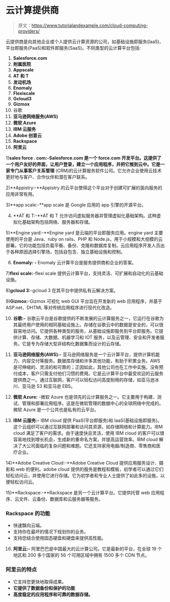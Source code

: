 # 云计算提供商

> 原文：<https://www.tutorialandexample.com/cloud-computing-providers/>

云提供商是向其他企业或个人提供云计算资源的公司，如基础设施即服务(IaaS)、平台即服务(PaaS)和软件即服务(SaaS)。不同类型的云计算平台包括:

1.  **Salesforce.com**
2.  **附属医院**
3.  **Appscale**
4.  **AT 和 T**
5.  **发动机场**
6.  **Enomaly**
7.  **Flexiscale**
8.  **Gcloud3**
9.  **Gizmox**
10.  谷歌
11.  **亚马逊网络服务(AWS)**
12.  **微软 Azure**
13.  **IBM 云服务**
14.  **Adobe 创意云**
15.  **Rackspace**
16.  **阿里云**

1)**sales force . com:-**Salesforce.com 是一个 force.com 开发平台。这提供了一个用户友好的界面，让用户登录，建立一个应用程序，并把它推到云中。它是一家专门从事**客户关系管理** (CRM)的云计算服务软件公司。它允许企业使用云技术更好地与客户、合作伙伴和潜在客户联系。

2)**Appistry:-**Appistry 的云平台使得这个平台对于创建可扩展的面向服务的应用非常有用。

3)**app scale:-**app scale 是 Google 应用的 app 引擎的开源平台。

4) **AT 和 T:-**AT 和 T 允许访问虚拟服务器并管理虚拟化基础架构。这种虚拟化基础架构包括网络、服务器和存储。

5)**Engine yard:-**Engine yard 是云端的平台即服务应用。engine yard 主要使用的平台是 Java、ruby on rails、PHP 和 Node.js，用于小规模和大规模的云部署。它的功能包括负载平衡、备份、克隆和数据库复制。云应用程序开发人员出于各种原因选择引擎场，包括自包含、独立基础设施和控制。

6) **Enomaly: -** Enomaly 云计算平台是服务提供商和企业的答案。

7)**flexi scale:**-flexi scale 提供云计算平台，支持灵活、可扩展和自动化的云基础设施。

8)**gcloud 3:**-gcloud 3 在其平台中提供私有云解决方案。

9)**Gizmox:**-Gizmox 可视化 web GUI 平台旨在开发新的 web 应用程序，并基于 ASP.net、DHTML 等对传统应用程序进行现代化改造。

10) **谷歌:-** 谷歌云平台是谷歌提供的不断发展的云计算服务之一，它运行在谷歌为其最终用户使用的相同基础设施上。存储在谷歌云中的数据是安全的，可以很容易地访问。它提供各种类型的服务，从基础设施即服务到平台即服务。它提供计算、存储、大数据、机器学习和 IOT 服务，以及云管理、安全和开发者服务。它是专为存储大型非结构化数据集而设计的云存储。

11) **亚马逊网络服务(AWS):-** 亚马逊网络服务是一个云计算平台，提供计算机能力、内容交付等服务。数据库存储和许多其他功能，有助于积累业务。AWS 是可伸缩的、灵活的和可靠的；正因如此，其他公司也在工作中实施。没有预付成本，客户只需支付他们习惯的费用。它是云计算平台中最受欢迎的云服务提供商之一。通过互联网，客户可以轻松访问高度耐用的存储，如亚马逊冰川、亚马逊 S3 和亚马逊 EBS。

12) **微软 Azure:** -微软 Azure 也是领先的云计算服务之一。它主要用于构建、测试、管理和部署应用程序。这是在微软管理的数据中心的全球网络中完成的。微软 Azure 是一个公共也是私有的云平台。

13) **IBM 云服务:-** IBM cloud 提供 PaaS(平台即服务)和 IaaS(基础设施即服务)。这个云组织可以通过互联网部署和访问其资源，如存储网络和计算能力。IBM cloud 满足了客户的需求。由于速度快且灵活，使用 IBM cloud 的客户可以很容易地找到增长机会，生成新的重命名方案，并提高运营效率。IBM cloud 解决了大公司面临的复杂问题和难题。它还支持家用电器/制造商、零售商和医疗企业。

14)**Adobe Creative Cloud:-**Adobe Creative Cloud 提供应用服务设计、摄影和 web 的便利。adobe cloud 提供的服务是教程和模板，初学者可以通过它们轻松访问云，并使用它进行存储。它为初学者和专业人士提供了如此多的设施，以便轻松访问云。

15)**Rackspace:-**Rackspace 是另一个云计算平台。它提供托管 web 应用程序、云文件、云备份、数据库和云服务器等服务。

### Rackspace 的功能

*   快速飘向云端。
*   支持你在最坏的情况下规划你的业务。
*   支持您结合使用固态硬盘和硬盘来提供高性能。

16) **阿里云:-** 阿里巴巴是中国最大的云计算公司。它是最新的平台，在全球 19 个地区和 200 多个国家的 56 个可用区域中拥有 1500 多个 CDN 节点。

### 阿里云的特点

*   它支持您更快地取得成果。
*   **它提供了数据备份和保护的功能**
*   ****高度稳定的应用程序和可靠的数据存储。****